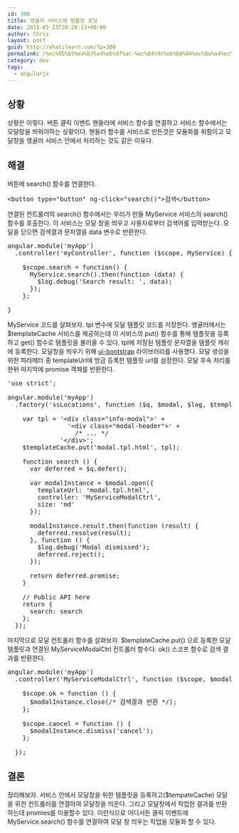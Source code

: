 ```yaml
---
id: 300
title: 앵귤러 서비스에 템플릿 로딩
date: 2015-03-23T20:28:13+00:00
author: Chris
layout: post
guid: http://whatilearn.com/?p=300
permalink: /%ec%95%b5%ea%b7%a4%eb%9f%ac-%ec%84%9c%eb%b9%84%ec%8a%a4%ec%97%90-%ed%85%9c%ed%94%8c%eb%a6%bf-%eb%a1%9c%eb%94%a9/
category: dev
tags:
  - angularjs
---
```

## 상황

상황은 이렇다. 버튼 클릭 이벤트 핸들러에 서비스 함수를 연결하고 서비스 함수에서는 모달창을 띄워야하는 상황이다. 핸들러 함수를 서비스로 만든것은 모듈화를 위함이고 모달창을 앵귤러 서비스 안에서 처리하는 것도 같은 이유다.

## 해결

버튼에 search() 함수를 연결한다.
<pre class="lang:js decode:true" title="template.html">&lt;button type="button" ng-click="search()"&gt;검색&lt;/button&gt;</pre>
연결된 컨트롤러의 search() 함수에서는 우리가 만들 MyService 서비스의 search() 함수를 호출한다. 이 서비스는 모달 창을 띄우고 사용자로부터 검색어를 입력받는다. 모달을 닫으면 검색결과 문자열을 data 변수로 반환한다.
<pre class="lang:js decode:true " title="controller.js">angular.module('myApp')
  .controller('myController', function ($scope, MyService) {

    $scope.search = function() {
      MyService.search().then(function (data) {
        $log.debug('Search result: ', data);
      });
    };

}</pre>
MyService 코드를 살펴보자. tpl 변수에 모달 템플릿 코드를 저장한다. 앵귤러에서는 $templateCache 서비스를 제공하는데 이 서비스의 put() 함수를 통해 템플릿을 등록하고 get() 함수로 템플릿을 불러올 수 있다. tpl에 저장된 템플릿 문자열을 템플릿 캐쉬에 등록한다. 모달창을 띄우기 위해 <a href="http://angular-ui.github.io/bootstrap/#/modal">ui-bootstrap</a> 라이브러리를 사용했다. 모달 생성을 위한 파라메터 중 templateUrl에 방금 등록한 템플릿 url를 설정한다. 모달 후속 처리를 한뒤 마지막에 promise 객체를 반환한다.
<pre class="lang:js decode:true  crayon-selected" title="my-service.js">'use strict';

angular.module('myApp')
  .factory('ssLocations', function ($q, $modal, $log, $templateCache) {

    var tpl = '&lt;div class="info-modal"&gt;' +
                '&lt;div class="modal-header"&gt;' +
                  /* ... */
              '&lt;/div&gt;';
    $templateCache.put('modal.tpl.html', tpl);

    function search () {
      var deferred = $q.defer();

      var modalInstance = $modal.open({
        templateUrl: 'modal.tpl.html',
        controller: 'MyServiceModalCtrl',
        size: 'md'
      });

      modalInstance.result.then(function (result) {
        deferred.resolve(result);
      }, function () {
        $log.debug('Modal dismissed');
        deferred.reject();
      });

      return deferred.promise;
    }

    // Public API here
    return {
      search: search
    };
  });
</pre>
마지막으로 모달 컨트롤러 함수를 살펴보자. $templateCache.put() 으로 등록한 모달 템플릿과 연결된 MyServiceModalCtrl 컨트롤러 함수다. ok() 스코프 함수로 검색 결과를 반환한다.
<pre class="lang:js decode:true" title="modal.controller.js">angular.module('myApp')
  .controller('MyServiceModalCtrl', function ($scope, $modalInstance) {

    $scope.ok = function () {
      $modalInstance.close(/* 검색결과 반환 */);
    };

    $scope.cancel = function () {
      $modalInstance.dismiss('cancel');
    };

  });
</pre>
## 결론

정리해보자. 서비스 안에서 모달창을 위한 템플릿을 등록하고($tempateCache) 모달을 위한 컨트롤러를 연결하여 모달창을 띄운다. 그리고 모달창에서 작업한 결과를 반환하는데 promies를 이용할수 있다. 이런식으로 어디서든 클릭 이벤트에 MyService.search() 함수를 연결하여 모달 창 띄우는 작업을 모듈화 할 수 있다.
